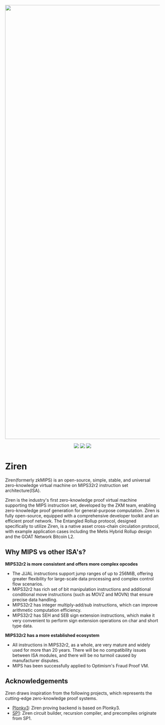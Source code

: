 <p align="center">
    <img alt="zkmreadme" width="1412" src="https://i.ibb.co/xDTXTgH/zkmreadme.gif">
</p>
<p align="center">
    <a href="https://discord.gg/zkm"><img src="https://img.shields.io/discord/700454073459015690?logo=discord"/></a>
    <a href="https://x.com/ProjectZKM"><img src="https://img.shields.io/twitter/follow/ProjectZKM?style=social"/></a>
    <a href="https://github.com/ProjectZKM"><img src="https://img.shields.io/badge/contributors-22-ee8449"/></a>
</p>

# Ziren

Ziren(formerly zkMIPS) is an open-source, simple, stable, and universal zero-knowledge virtual machine on MIPS32r2 instruction set architecture(ISA).


Ziren is the industry's first zero-knowledge proof virtual machine supporting the MIPS instruction set, developed by the ZKM team, enabling zero-knowledge proof generation for general-purpose computation. Ziren is fully open-source, equipped with a comprehensive developer toolkit and an efficient proof network. The Entangled Rollup protocol, designed specifically to utilize Ziren, is a native asset cross-chain circulation protocol, with example application cases including the Metis Hybrid Rollup design and the GOAT Network Bitcoin L2.


## Why MIPS vs other ISA's?

**MIPS32r2 is more consistent and offers more complex opcodes**

* The J/JAL instructions support jump ranges of up to 256MiB, offering greater flexibility for large-scale data processing and complex control flow scenarios.
* MIPS32r2 has rich set of bit manipulation instructions and additional conditional move instructions (such as MOVZ and MOVN) that ensure precise data handling.
* MIPS32r2 has integer multiply-add/sub instructions, which can improve arithmetic computation efficiency.
* MIPS32r2 has SEH and SEB sign extension instructions, which make it very convenient to perform sign extension operations on char and short type data.

**MIPS32r2 has a more established ecosystem**

* All instructions in MIPS32r2, as a whole, are very mature and widely used for more than 20 years. There will be no compatibility issues between ISA modules, and there will be no turmoil caused by manufacturer disputes.
* MIPS has been successfully applied to Optimism's Fraud Proof VM.

## Acknowledgements
Ziren draws inspiration from the following projects, which represents the cutting-edge zero-knowledge proof systems. 
- [Plonky3](https://github.com/Plonky3/Plonky3): Ziren proving backend is based on Plonky3.
- [SP1](https://github.com/succinctlabs/sp1): Ziren circuit builder, recursion compiler, and precompiles originate from SP1.
